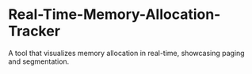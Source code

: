 # Real-Time-Memory-Allocation-Tracker
A tool that visualizes memory allocation in real-time, showcasing  paging and segmentation.

